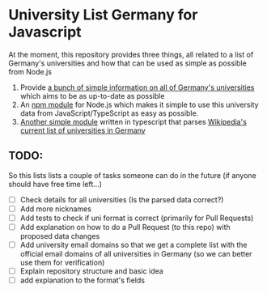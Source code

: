 # University List Germany for Javascript
At the moment, this repository provides three things, all related to a list of Germany's universities and how that can be used as simple as possible from Node.js

1. Provide [a bunch of simple information on all of Germany's universities](./data) which aims to be as up-to-date as possible
2. An [npm module](./npm) for Node.js which makes it simple to use this university data from JavaScript/TypeScript as easy as possible.
3. [Another simple module](./wiki-parser) written in typescript that parses [Wikipedia's current list of universities in Germany](https://de.wikipedia.org/wiki/Liste_der_Hochschulen_in_Deutschland)

## TODO: 
So this lists lists a couple of tasks someone can do in the future (if anyone should have free time left...)
- [ ] Check details for all universities (Is the parsed data correct?)
- [ ] Add more nicknames
- [ ] Add tests to check if uni format is correct (primarily for Pull Requests)
- [ ] Add explanation on how to do a Pull Request (to this repo) with proposed data changes
- [ ] Add university email domains so that we get a complete list with the official email domains of all universities in Germany (so we can better use them for verification)
- [ ] Explain repository structure and basic idea
- [ ] add explanation to the format's fields